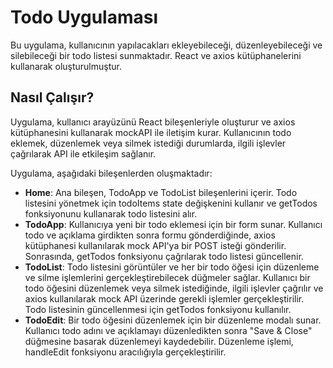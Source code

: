 # Todo Uygulaması

Bu uygulama, kullanıcının yapılacakları ekleyebileceği, düzenleyebileceği ve silebileceği bir todo listesi sunmaktadır. React ve axios kütüphanelerini kullanarak oluşturulmuştur.

## Nasıl Çalışır?

Uygulama, kullanıcı arayüzünü React bileşenleriyle oluşturur ve axios kütüphanesini kullanarak mockAPI ile iletişim kurar. Kullanıcının todo eklemek, düzenlemek veya silmek istediği durumlarda, ilgili işlevler çağrılarak API ile etkileşim sağlanır.

Uygulama, aşağıdaki bileşenlerden oluşmaktadır:

- **Home**: Ana bileşen, TodoApp ve TodoList bileşenlerini içerir. Todo listesini yönetmek için todoItems state değişkenini kullanır ve getTodos fonksiyonunu kullanarak todo listesini alır.
- **TodoApp**: Kullanıcıya yeni bir todo eklemesi için bir form sunar. Kullanıcı todo ve açıklama girdikten sonra formu gönderdiğinde, axios kütüphanesi kullanılarak mock API'ya bir POST isteği gönderilir. Sonrasında, getTodos fonksiyonu çağrılarak todo listesi güncellenir.
- **TodoList**: Todo listesini görüntüler ve her bir todo öğesi için düzenleme ve silme işlemlerini gerçekleştirebilecek düğmeler sağlar. Kullanıcı bir todo öğesini düzenlemek veya silmek istediğinde, ilgili işlevler çağrılır ve axios kullanılarak mock API üzerinde gerekli işlemler gerçekleştirilir. Todo listesinin güncellenmesi için getTodos fonksiyonu kullanılır.
- **TodoEdit**: Bir todo öğesini düzenlemek için bir düzenleme modalı sunar. Kullanıcı todo adını ve açıklamayı düzenledikten sonra "Save & Close" düğmesine basarak düzenlemeyi kaydedebilir. Düzenleme işlemi, handleEdit fonksiyonu aracılığıyla gerçekleştirilir.